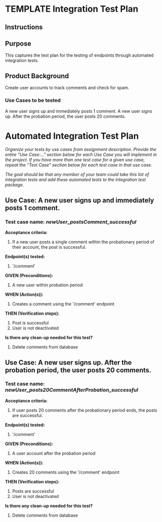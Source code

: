 # TEMPLATE Integration Test Plan

## Instructions

## Purpose

This captures the test plan for the testing of endpoints through automated integration tests.

## Product Background

Create user accounts to track comments and check for spam.

### Use Cases to be tested

A new user signs up and immediately posts 1 comment.
A new user signs up. After the probation period, the user posts 20 comments.

# Automated Integration Test Plan

*Organize your tests by use cases from assignment description. Provide the
entire "Use Case:..." section below for each Use Case you will implement
in the project. If you have more than one test case for a given use
case, repeat the "Test Case" section below for each test case in that
use case.*

*The goal should be that any member of your team could take this list of
integration tests and add these automated tests to the integration test
package.*

## Use Case: A new user signs up and immediately posts 1 comment.

### **Test case name: *newUser_postsComment_successful***

**Acceptance criteria:**

1. If a new user posts a single comment within the probationary period of their account, the post is successful.

**Endpoint(s) tested:**

1. '/comment'

**GIVEN (Preconditions):**

1. A new user within probation period

**WHEN (Action(s)):**

1. Creates a comment using the '/comment' endpoint

**THEN (Verification steps):**

1. Post is successful
2. User is not deactivated

**Is there any clean-up needed for this test?**

1. Delete comments from database


## Use Case: A new user signs up. After the probation period, the user posts 20 comments.

### **Test case name: *newUser_posts20CommentAfterProbation_successful***

**Acceptance criteria:**

1. If user posts 20 comments after the probationary period ends, the posts are successful.

**Endpoint(s) tested:**

1. '/comment'

**GIVEN (Preconditions):**

1. A user account after the probation period

**WHEN (Action(s)):**

1. Creates 20 comments using the '/comment' endpoint

**THEN (Verification steps):**

1. Posts are successful
2. User is not deactivated

**Is there any clean-up needed for this test?**

1. Delete comments from database